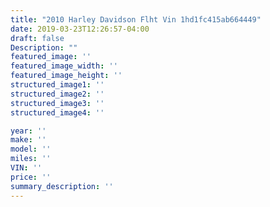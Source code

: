 ```yaml
---
title: "2010 Harley Davidson Flht Vin 1hd1fc415ab664449"
date: 2019-03-23T12:26:57-04:00
draft: false
Description: ""
featured_image: ''
featured_image_width: ''
featured_image_height: ''
structured_image1: ''
structured_image2: ''
structured_image3: ''
structured_image4: ''

year: ''
make: ''
model: ''
miles: ''
VIN: ''
price: ''
summary_description: ''
---
```

